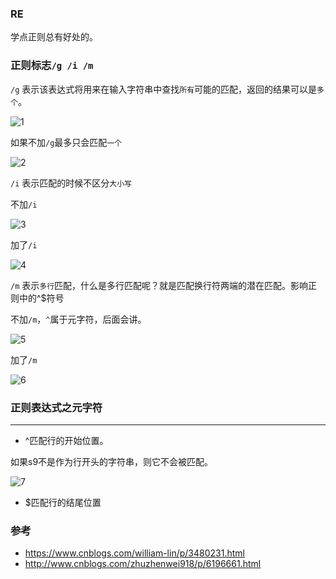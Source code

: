 ### RE
学点正则总有好处的。

### 正则标志`/g /i /m`

`/g` 表示该表达式将用来在输入字符串中查找`所有`可能的匹配，返回的结果可以是`多个`。

![1](https://ws1.sinaimg.cn/large/005DAKuvgy1g260lci2ocj306e05ydfp.jpg)

如果不加`/g`最多只会匹配`一个`

![2](https://ws1.sinaimg.cn/large/005DAKuvgy1g260jxgiyqj307y05zdfp.jpg)

`/i`  表示匹配的时候不区分`大小写`

不加`/i`

![3](https://ws1.sinaimg.cn/large/005DAKuvgy1g260ol46a5j305t05s745.jpg)

加了`/i`

![4](https://ws1.sinaimg.cn/large/005DAKuvgy1g260plgpbpj306a04omwz.jpg)

`/m` 表示`多行`匹配，什么是多行匹配呢？就是匹配换行符两端的潜在匹配。影响正则中的^$符号

不加`/m`，`^`属于元字符，后面会讲。

![5](https://ws1.sinaimg.cn/large/005DAKuvgy1g260s9mgd8j306z051web.jpg)

加了`/m`

![6](https://ws1.sinaimg.cn/large/005DAKuvgy1g260trt4v7j305u04rjr7.jpg)

### 正则表达式之元字符
- - -
* ^匹配行的开始位置。

如果s9不是作为行开头的字符串，则它不会被匹配。

![7](https://ws1.sinaimg.cn/large/005DAKuvgy1g260wkkmo8j30600563yc.jpg)

* $匹配行的结尾位置


### 参考
* https://www.cnblogs.com/william-lin/p/3480231.html
* http://www.cnblogs.com/zhuzhenwei918/p/6196661.html

